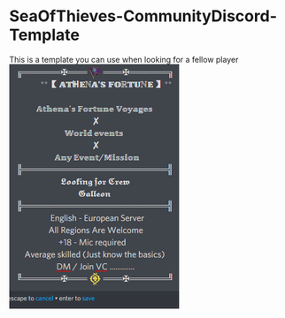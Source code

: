 # SeaOfThieves-CommunityDiscord-Template
This is a template you can use when looking for a fellow player
<img src="https://raw.githubusercontent.com/jornvdcb/SeaOfThieves-CommunityDiscord-Template/main/example.png">
